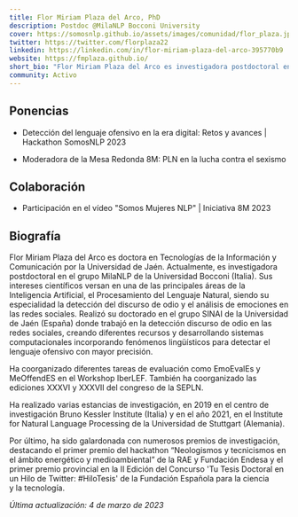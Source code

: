 ```yaml
---
title: Flor Miriam Plaza del Arco, PhD
description: Postdoc @MilaNLP Bocconi University
cover: https://somosnlp.github.io/assets/images/comunidad/flor_plaza.jpg
twitter: https://twitter.com/florplaza22
linkedin: https://linkedin.com/in/flor-miriam-plaza-del-arco-395770b9
website: https://fmplaza.github.io/
short_bio: "Flor Miriam Plaza del Arco es investigadora postdoctoral en el grupo MilaNLP en la Universidad Bocconi (Italia). Su especialidad dentro del área del PLN es la detección del discurso de odio y el análisis de emociones en las redes sociales. Ha participado en diferentes campañas de evaluación para la detección de comportamientos inapropiados como la misoginia o el sexismo. Es miembro de la Sociedad Española para el Procesamiento del Lenguaje Natural, la red PLN.net y la comunidad DiverTLes."
community: Activo
---
```


## Ponencias

- Detección del lenguaje ofensivo en la era digital: Retos y avances | Hackathon SomosNLP 2023

<EventSummary
    description="En esta charla se hablará sobre una de las tareas con más impacto social en el área del PLN: la detección del lenguaje ofensivo. Principales avances y desafíos actuales."
    poster="https://somosnlp.github.io/assets/images/eventos/230404_deteccion_del_lenguaje_ofensivo.jpg"
    video="https://www.youtube.com/embed/GZbWS5cHZDs"
    name=""
    website=""
    twitter=""
    linkedin=""
    github=""
    bio=""
/>

- Moderadora de la Mesa Redonda 8M: PLN en la lucha contra el sexismo

<EventSummary
    description=""
    poster="https://somosnlp.github.io/assets/images/eventos/230309_mesa_redonda_8m.jpg"
    video="https://www.youtube.com/embed/5fOiLWXQ78c"
    name=""
    website=""
    twitter=""
    linkedin=""
    github=""
    bio=""
/>

## Colaboración

- Participación en el vídeo "Somos Mujeres NLP" | Iniciativa 8M 2023

<EventSummary
    description=""
    poster="https://somosnlp.github.io/assets/images/eventos/230308_video_8m.jpg"
    video="https://www.youtube.com/embed/ZLd85RiLViQ"
    name=""
    website=""
    twitter=""
    linkedin=""
    github=""
    bio=""
/>

## Biografía

Flor Miriam Plaza del Arco es doctora en Tecnologías de la Información y Comunicación por la Universidad de Jaén. Actualmente, es investigadora postdoctoral en el grupo MilaNLP de la Universidad Bocconi (Italia). Sus intereses científicos versan en una de las principales áreas de la Inteligencia Artificial, el Procesamiento del Lenguaje Natural, siendo su especialidad la detección del discurso de odio y el análisis de emociones en las redes sociales. Realizó su doctorado en el grupo SINAI de la Universidad de Jaén (España) donde trabajó en la detección discurso de odio en las redes sociales, creando diferentes recursos y desarrollando sistemas computacionales incorporando fenómenos lingüísticos para detectar el lenguaje ofensivo con mayor precisión.

Ha coorganizado diferentes tareas de evaluación como EmoEvalEs y MeOffendES en el Workshop IberLEF. También ha coorganizado las ediciones XXXVI y XXXVII del congreso de la SEPLN.

Ha realizado varias estancias de investigación, en 2019 en el centro de investigación Bruno Kessler Institute (Italia) y en el año 2021, en el Institute for Natural Language Processing de la Universidad de Stuttgart (Alemania).

Por último, ha sido galardonada con numerosos premios de investigación, destacando el primer premio del hackathon “Neologismos y tecnicismos en el ámbito energético y medioambiental” de la RAE y Fundación Endesa y el primer premio provincial en la II Edición del Concurso 'Tu Tesis Doctoral en un Hilo de Twitter: #HiloTesis' de la Fundación Española para la ciencia y la tecnología.

*Última actualización: 4 de marzo de 2023*
